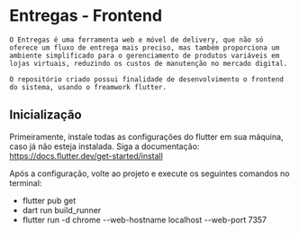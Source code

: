 # Entregas - Frontend

    O Entregas é uma ferramenta web e móvel de delivery, que não só oferece um fluxo de entrega mais preciso, mas também proporciona um ambiente simplificado para o gerenciamento de produtos variáveis em lojas virtuais, reduzindo os custos de manutenção no mercado digital. 
    
    O repositório criado possui finalidade de desenvolvimento o frontend do sistema, usando o freamwork flutter. 
    
## Inicialização

Primeiramente, instale todas as configurações do flutter em sua máquina, caso já não esteja instalada. Siga a documentação: https://docs.flutter.dev/get-started/install

Após a configuração, volte ao projeto e execute os seguintes comandos no terminal:

- flutter pub get
- dart run build_runner 
- flutter run -d chrome --web-hostname localhost --web-port 7357